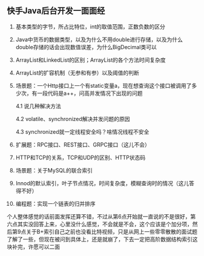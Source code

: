 ## 快手Java后台开发一面面经	

1. 基本类型的字节，所占比特位，int的取值范围，正数负数的区分

2. Java中货币的数据类型，以及为什么不用double进行存储，以及为什么double存储的话会出现数值误差，为什么BigDecimal类可以

3. ArrayList和LinkedList的区别；ArrayList的各个方法时间复杂度

4. ArrayList的扩容机制（无参和有参）以及阈值的判断

5. 场景题：一个Http接口上一个有static变量a，现在想查询这个接口被调用了多少次，有一段代码是a++，问高并发情况下出现的问题

   4.1 说几种解决方法

   4.2 volatile、synchronized解决并发问题的原因

   4.3 synchronized就一定线程安全吗？啥情况线程不安全

6. 扩展题：RPC接口、REST接口、GRPC接口（这儿不会）

7. HTTP和TCP的关系，TCP和UDP的区别、HTTP状态码

8. 场景题：关于MySQL的联合索引

9. Innod的默认索引，叶子节点情况，时间复杂度，模糊查询时的情况（这儿答得不好）

10. 编程题：实现一个链表的归并排序



​		个人整体感觉的话前面发挥还算不错，不过从第6点开始就一直说的不是很好，第六点其实没回答上来，心里没什么感觉，不会就是不会，这个应该是个加分项，然后第9点关于B+索引自己之前也没看比特视频，只是从网上一些零零散散的面试题了解了一些，但现在被问到具体上，还是就崩了，下去一定把高阶数据结构索引这块补完，许愿可以二面


